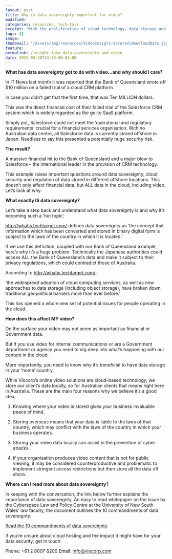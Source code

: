 ```yaml
---
layout: post
title: Why is data sovereignty important for video?
modified:
categories: resources, tech-talk
excerpt: "With the proliferation of cloud technology, data storage and data sovereignty are becoming increasingly hot topics. So we thought we would break it down and help you "
tags: []
image:
thumbnail: "/assets/img/resources/VideoInsigts-SecureVideoCloudData.jpg"
feature:
permalink: /insight-into-data-sovereignty-and-video
date: 2015-03-30T13:20:50-04:00
---
```


<strong>What has data sovereignty got to do with video…and why should I care?</strong>

In IT News last month it was reported that the Bank of Queensland wrote off $10 million on a failed trial of a cloud CRM platform.

In case you didn’t get that the first time, that was Ten MILLION dollars.

This was the direct financial cost of their failed trial of the Salesforce CRM system which is widely regarded as the go-to SaaS platform.

Simply put, Salesforce could not meet the ‘operational and regulatory requirements’ crucial for a financial services organisation. With no Australian data centre, all Salesforce data is currently stored offshore in Japan. Needless to say this presented a potentially huge security risk.

<strong>The result?</strong>

A massive financial hit to the Bank of Queensland and a major blow to Salesforce – the international leader in the provision of CRM technology.

This example raises important questions around data sovereignty, cloud security and regulation of data stored in different offshore locations. This doesn’t only affect financial data, but ALL data in the cloud, including video. Let’s look at why.

<strong>What exactly IS data sovereignty?</strong>

Let’s take a step back and understand what data sovereignty is and why it’s becoming such a ‘hot topic’.

<a href="http://whatis.techtarget.com/" target="_blank">http://whatis.techtarget.com/</a> defines data sovereignty as ‘the concept that information which has been converted and stored in binary digital form is subject to the laws of the country in which it is located.’

If we use this definition, coupled with our Bank of Queensland example, here’s why it’s a huge problem. Technically the Japanese authorities could access ALL the Bank of Queensland’s data and make it subject to their privacy regulations, which could contradict those of Australia.

According to <a href="http://whatis.techtarget.com/" target="_blank">http://whatis.techtarget.com/</a>;

‘the widespread adoption of cloud computing services, as well as new approaches to data storage (including object storage), have broken down traditional geopolitical barriers more than ever before.’

This has opened a whole new set of potential issues for people operating in the cloud.

<strong>How does this affect MY video?</strong>

On the surface your video may not seem as important as financial or Government data.

But if you use video for internal communications or are a Government department or agency you need to dig deep into what’s happening with our content in the cloud.

More importantly, you need to know why it’s beneficial to have data storage in your ‘home’ country.

While Viocorp’s online video solutions are cloud-based technology, we store our client’s data locally, so for Australian clients that means right here in Australia. These are the main four reasons why we believe it’s a good idea;

1) Knowing where your video is stored gives your business invaluable peace of mind.

2) Storing overseas means that your data is liable to the laws of that country, which may conflict with the laws of the country in which your business operates.

3) Storing your video data locally can assist in the prevention of cyber attacks.

4) If your organisation produces video content that is not for public viewing, it may be considered counterproductive and problematic to implement stringent access restrictions but then store all the data off shore.

<strong>Where can I read more about data sovereignty?</strong>

In keeping with the conversation, the link below further explains the importance of data sovereignty. An easy to read whitepaper on the issue by the Cyberspace Law and Policy Centre at the University of New South Wales’ law faculty, the document outlines the 10 commandments of data sovereignty.

<a href="http://www.cso.com.au/article/466539/10_commandments_data_sovereignty/%20">Read the 10 commandments of data sovereignty</a>

If you’re unsure about cloud hosting and the impact it might have for your data security, get in touch:

Phone: +61 2 8007 6200
Email: info@viocorp.com